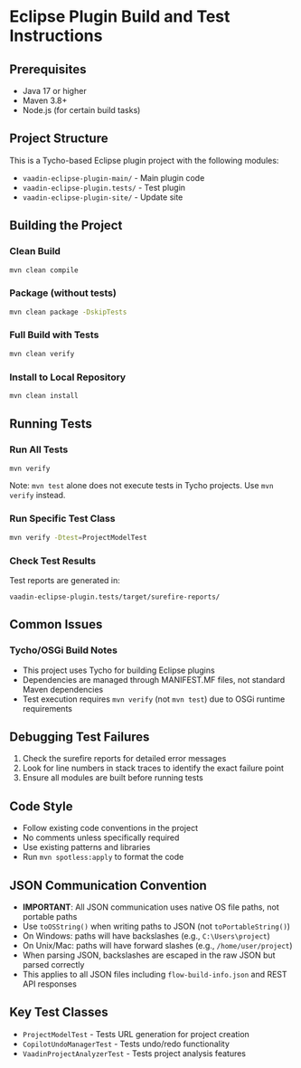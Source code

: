 # Eclipse Plugin Build and Test Instructions

## Prerequisites
- Java 17 or higher
- Maven 3.8+
- Node.js (for certain build tasks)

## Project Structure
This is a Tycho-based Eclipse plugin project with the following modules:
- `vaadin-eclipse-plugin-main/` - Main plugin code
- `vaadin-eclipse-plugin.tests/` - Test plugin
- `vaadin-eclipse-plugin-site/` - Update site

## Building the Project

### Clean Build
```bash
mvn clean compile
```

### Package (without tests)
```bash
mvn clean package -DskipTests
```

### Full Build with Tests
```bash
mvn clean verify
```

### Install to Local Repository
```bash
mvn clean install
```

## Running Tests

### Run All Tests
```bash
mvn verify
```
Note: `mvn test` alone does not execute tests in Tycho projects. Use `mvn verify` instead.

### Run Specific Test Class
```bash
mvn verify -Dtest=ProjectModelTest
```

### Check Test Results
Test reports are generated in:
```
vaadin-eclipse-plugin.tests/target/surefire-reports/
```

## Common Issues

### Tycho/OSGi Build Notes
- This project uses Tycho for building Eclipse plugins
- Dependencies are managed through MANIFEST.MF files, not standard Maven dependencies
- Test execution requires `mvn verify` (not `mvn test`) due to OSGi runtime requirements

## Debugging Test Failures
1. Check the surefire reports for detailed error messages
2. Look for line numbers in stack traces to identify the exact failure point
3. Ensure all modules are built before running tests

## Code Style
- Follow existing code conventions in the project
- No comments unless specifically required
- Use existing patterns and libraries
- Run `mvn spotless:apply` to format the code

## JSON Communication Convention
- **IMPORTANT**: All JSON communication uses native OS file paths, not portable paths
- Use `toOSString()` when writing paths to JSON (not `toPortableString()`)
- On Windows: paths will have backslashes (e.g., `C:\Users\project`)
- On Unix/Mac: paths will have forward slashes (e.g., `/home/user/project`)
- When parsing JSON, backslashes are escaped in the raw JSON but parsed correctly
- This applies to all JSON files including `flow-build-info.json` and REST API responses

## Key Test Classes
- `ProjectModelTest` - Tests URL generation for project creation
- `CopilotUndoManagerTest` - Tests undo/redo functionality
- `VaadinProjectAnalyzerTest` - Tests project analysis features
